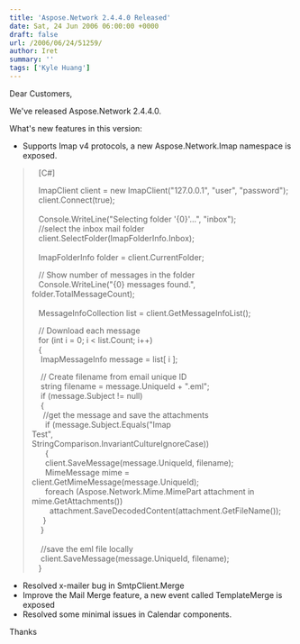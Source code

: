 ```yaml
---
title: 'Aspose.Network 2.4.4.0 Released'
date: Sat, 24 Jun 2006 06:00:00 +0000
draft: false
url: /2006/06/24/51259/
author: Iret
summary: ''
tags: ['Kyle Huang']
---
```


Dear Customers,

We've released Aspose.Network 2.4.4.0.

What's new features in this version:

*   Supports Imap v4 protocols, a new Aspose.Network.Imap namespace is exposed.

>    \[C#\]
> 
>    ImapClient client = new ImapClient("127.0.0.1", "user", "password");  
>    client.Connect(true);  
>      
>    Console.WriteLine("Selecting folder '{0}'...", "inbox");  
>    //select the inbox mail folder  
>    client.SelectFolder(ImapFolderInfo.Inbox);  
>      
>    ImapFolderInfo folder = client.CurrentFolder;
> 
>    // Show number of messages in the folder  
>    Console.WriteLine("{0} messages found.", folder.TotalMessageCount);  
>      
>    MessageInfoCollection list = client.GetMessageInfoList();
> 
>    // Download each message  
>    for (int i = 0; i < list.Count; i++)  
>    {  
>     ImapMessageInfo message = list\[ i \];
> 
>     // Create filename from email unique ID  
>     string filename = message.UniqueId + ".eml";  
>     if (message.Subject != null)  
>     {  
>      //get the message and save the attachments  
>       if (message.Subject.Equals("Imap Test",                                                      StringComparison.InvariantCultureIgnoreCase))  
>       {  
>       client.SaveMessage(message.UniqueId, filename);  
>       MimeMessage mime = client.GetMimeMessage(message.UniqueId);  
>       foreach (Aspose.Network.Mime.MimePart attachment in mime.GetAttachments())  
>         attachment.SaveDecodedContent(attachment.GetFileName());       
>      }  
>     }  
>       
>     //save the eml file locally  
>     client.SaveMessage(message.UniqueId, filename);  
>    }

*   Resolved x-mailer bug in SmtpClient.Merge
*   Improve the Mail Merge feature, a new event called TemplateMerge is exposed
*   Resolved some minimal issues in Calendar components.

Thanks







